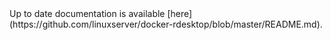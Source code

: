 <!-- DO NOT EDIT THIS FILE MANUALLY -->
<!-- Please read https://github.com/linuxserver/docker-rdesktop/blob/ubuntu-icewm/.github/CONTRIBUTING.md -->Up to date documentation is available [here](https://github.com/linuxserver/docker-rdesktop/blob/master/README.md).
